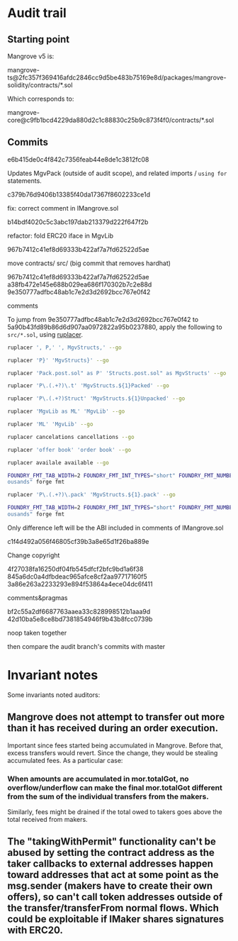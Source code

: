 # Audit trail

## Starting point

Mangrove v5 is:

mangrove-ts@2fc357f369416afdc2846cc9d5be483b75169e8d/packages/mangrove-solidity/contracts/\*.sol

Which corresponds to:

mangrove-core@c9fb1bcd4229da880d2c1c88830c25b9c873f4f0/contracts/\*.sol

## Commits

e6b415de0c4f842c7356feab44e8de1c3812fc08

Updates MgvPack (outside of audit scope), and related imports / `using for` statements.

c379b76d9406b13385f40da17367f8602233ce1d

fix: correct comment in IMangrove.sol

b14bdf4020c5c3abc197dab213379d222f647f2b

refactor: fold ERC20 iface in MgvLib

967b7412c41ef8d69333b422af7a7fd62522d5ae

move contracts/ src/
(big commit that removes hardhat)

967b7412c41ef8d69333b422af7a7fd62522d5ae
a38fb472e145e688b029ea686f170302b7c2e88d
9e350777adfbc48ab1c7e2d3d2692bcc767e0f42

comments

To jump from 9e350777adfbc48ab1c7e2d3d2692bcc767e0f42 to 5a90b43fd89b86d6d907aa0972822a95b0237880, apply the following to ` src/*.sol`, using [ruplacer](https://github.com/your-tools/ruplacer).

```bash
ruplacer ', P,' ', MgvStructs,' --go

ruplacer 'P}' 'MgvStructs}' --go

ruplacer 'Pack.post.sol" as P' 'Structs.post.sol" as MgvStructs' --go

ruplacer 'P\.(.+?)\.t' 'MgvStructs.${1}Packed' --go

ruplacer 'P\.(.+?)Struct' 'MgvStructs.${1}Unpacked' --go

ruplacer 'MgvLib as ML' 'MgvLib' --go

ruplacer 'ML' 'MgvLib' --go

ruplacer cancelations cancellations --go

ruplacer 'offer book' 'order book' --go

ruplacer availale available --go

FOUNDRY_FMT_TAB_WIDTH=2 FOUNDRY_FMT_INT_TYPES="short" FOUNDRY_FMT_NUMBER_UNDERSCORE="th
ousands" forge fmt

ruplacer 'P\.(.+?)\.pack' 'MgvStructs.${1}.pack' --go

FOUNDRY_FMT_TAB_WIDTH=2 FOUNDRY_FMT_INT_TYPES="short" FOUNDRY_FMT_NUMBER_UNDERSCORE="th
ousands" forge fmt
```

Only difference left will be the ABI included in comments of IMangrove.sol

c1f4d492a056f46805cf39b3a8e65d1f26ba889e

Change copyright

4f27038fa16250df04fb545dfcf2bfc9bd1a6f38
845a6dc0a4dfbdeac965afce8cf2aa97717160f5
3a86e263a2233293e894f53864a4ece04dc6f411

comments&pragmas

bf2c55a2df6687763aaea33c828998512b1aaa9d
42d10ba5e8ce8bd7381854946f9b43b8fcc0739b

noop taken together

then compare the audit branch's commits with master

# Invariant notes

Some invariants noted auditors:

## Mangrove does not attempt to transfer out more than it has received during an order execution.

Important since fees started being accumulated in Mangrove. Before that, excess transfers would revert. Since the change, they would be stealing accumulated fees. As a particular case:

### When amounts are accumulated in mor.totalGot, no overflow/underflow can make the final mor.totalGot different from the sum of the individual transfers from the makers.

Similarly, fees might be drained if the total owed to takers goes above the total received from makers.

## The "takingWithPermit" functionality can't be abused by setting the contract address as the taker callbacks to external addresses happen toward addresses that act at some point as the msg.sender (makers have to create their own offers), so can't call token addresses outside of the transfer/transferFrom normal flows. Which could be exploitable if IMaker shares signatures with ERC20.
